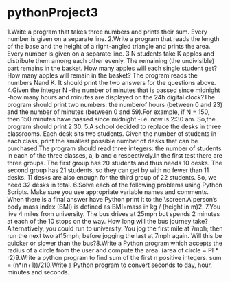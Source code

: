 # pythonProject3
1.Write a program that takes three numbers and prints their sum. Every number is given on a separate line.
2.Write a program that reads the length of the base and the height of a right-angled triangle and prints the area. Every number is given on a separate line.
3.N students take K apples and distribute them among each other evenly. The remaining (the  undivisible)  part  remains  in  the  basket.  How  many  apples 
   will  each  single  student get? How many apples will remain in the basket? The program reads the numbers Nand K. It should print the two answers for the questions above.
4.Given the integer N -the number of minutes that is passed since midnight -how many hours and minutes are displayed on the 24h digital clock?The program should print two 
   numbers: the numberof hours (between 0 and 23) and the number of minutes (between 0 and 59).For example, if N = 150, then 150 minutes have passed since midnight -i.e. now 
   is 2:30 am. So,the program should print 2 30.
5.A school decided to replace the desks in three classrooms. Each desk sits two students. Given the number of students in each class, print the smallest possible number of desks
   that can be purchased.The  program  should  read  three  integers:  the  number  of  students  in  each  of  the  three classes, a, b and c respectively.In the first test there
   are three groups. The first group has 20 students and thus needs 10 desks. The second group has 21 students, so they can get by with no fewer than 11 desks. 11 desks are also
   enough for the third group of 22 students. So, we need 32 desks in total.
6.Solve each of the following problems using Python Scripts. Make sure you use appropriate variable names and comments. When there is a final answer have Python print it to the 
\screen.A person’s body mass index (BMI) is defined as:BMI=mass in kg / (height in m)2.
7.You live 4 miles from university. The bus drives at 25mph but spends 2 minutes at each of the 10 stops on the way. How long will the bus journey take? Alternatively, you could run to university. You jog the first mile at 7mph; then run the next two at15mph; before jogging the last at 7mph again. Will this be quicker or slower than the bus?8.Write a Python program which accepts the radius of a circle from the user and compute the area. (area of circle = PI * r2)9.Write a python program to find sum of the first n positive integers. sum = (n*(n+1))/210.Write a Python program to convert seconds to day, hour, minutes and seconds.
